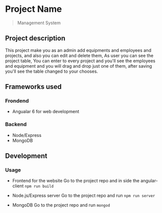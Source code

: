 # Project Name

>  Management System

## Project description

This project make you as an admin add equipments and employees and projects, and also you can edit and delete them, As user you can see the project table, You can enter to every project and you'll see the employees and equipment and you will drag and drop just one of them, after saving you'll see the table changed to your chooses.

## Frameworks used

 ### Frondend
 * Angualar 6 for web development

 ### Backend
  * Node/Express
  * MongoDB

## Development


 ### Usage

  * Frontend for the website
    Go to the project repo and in side the angular-client `npm run build`

  * Node.js/Express server
    Go to the project repo and run `npm run server`

  * MongoDB
    Go to the project repo and run `mongod`
